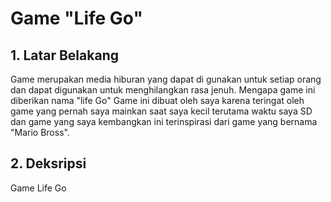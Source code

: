 # Game "Life Go"
## 1. Latar Belakang
  <p> Game merupakan media hiburan yang dapat di gunakan untuk setiap orang dan dapat digunakan untuk menghilangkan rasa jenuh. Mengapa game ini diberikan nama "life Go" Game ini dibuat oleh saya karena teringat oleh game yang pernah saya mainkan saat saya kecil terutama waktu saya SD dan game yang saya kembangkan ini terinspirasi dari game yang bernama "Mario Bross". </p>
 
## 2. Deksripsi
  Game Life Go
